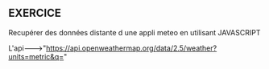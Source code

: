 ## EXERCICE

Recupérer des données distante d une appli meteo en utilisant JAVASCRIPT

L'api--->"https://api.openweathermap.org/data/2.5/weather?units=metric&q="

